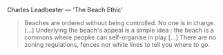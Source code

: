 Charles Leadbeater — 'The Beach Ethic'
> Beaches are ordered without being controlled. No one is in charge. [...] Underlying the beach's appeal is a simple idea : the beach is a commons where peopke can self-organise in play [...] There are no zoning regulations, fences nor white lines to tell you where to go.
